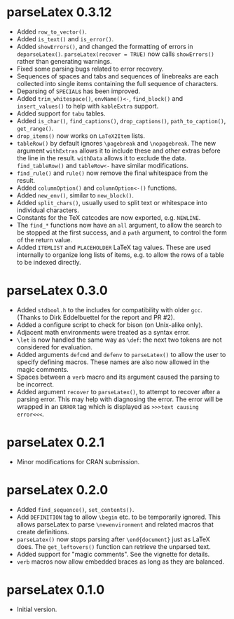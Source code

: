 # parseLatex 0.3.12

* Added `row_to_vector()`.
* Added `is_text()` and `is_error()`.
* Added `showErrors()`, and changed the formatting of 
  errors in `deparseLatex()`.  `parseLatex(recover = TRUE)` now calls
  `showErrors()` rather than generating warnings.
* Fixed some parsing bugs related to error recovery.
* Sequences of spaces and tabs and sequences of linebreaks are
  each collected into single items containing the full sequence of
  characters.
* Deparsing of `SPECIAL`s has been improved.
* Added `trim_whitespace()`, `envName()<-`, `find_block()` and `insert_values()`
  to help with `kableExtra` support.
* Added support for `tabu` tables.
* Added `is_char()`, `find_captions()`, `drop_captions()`, `path_to_caption()`,
  `get_range()`.
* `drop_items()` now works on `LaTeX2Item` lists.
* `tableRow()` by default ignores `\pagebreak` and `\nopagebreak`. 
The new argument `withExtras` allows it to include these and other 
extras before the line in the result.  `withData` allows it to exclude
the data.  `find_tableRow()` and `tableRow<-`
have similar modifications.
* `find_rule()` and `rule()` now remove the final whitespace from
the result.
* Added `columnOption()` and `columnOption<-()` functions.
* Added `new_env()`, similar to `new_block()`.
* Added `split_chars()`, usually used to split text or whitespace into individual
characters.
* Constants for the TeX catcodes are now exported, e.g. `NEWLINE`.
* The `find_*` functions now have an `all` argument, to allow
the search to be stopped at the first success, and a `path` argument,
to control the form of the return value.
* Added `ITEMLIST` and `PLACEHOLDER` LaTeX tag values.  These are 
used internally to organize long lists of items, e.g. to allow
the rows of a table to be indexed directly.

# parseLatex 0.3.0

* Added `stdbool.h` to the includes for compatibility with older
`gcc`.  (Thanks to Dirk Eddelbuettel for the report and PR #2).
* Added a configure script to check for bison (on Unix-alike only).
* Adjacent math environments were treated as a syntax error.
* `\let` is now handled the same way as `\def`:  the next two
tokens are not considered for evaluation.
* Added arguments `defcmd` and `defenv` to `parseLatex()` to
allow the user to specify defining macros.  These names
are also now allowed in the magic comments.
* Spaces between a `verb` macro and its argument caused the parsing
to be incorrect.
* Added argument `recover` to `parseLatex()`, to attempt to recover
after a parsing error.  This may help with diagnosing the error.
The error will be wrapped in an `ERROR` tag which is displayed
as `>>>text causing error<<<`.

# parseLatex 0.2.1

* Minor modifications for CRAN submission.

# parseLatex 0.2.0

* Added `find_sequence()`, `set_contents()`.
* Add `DEFINITION` tag to allow `\begin` etc. to be temporarily
ignored.  This allows parseLatex to parse `\newenvironment` and
related macros that create definitions.
* `parseLatex()` now stops parsing after `\end{document}` just
as LaTeX does.  The `get_leftovers()` function can retrieve
the unparsed text.
* Added support for "magic comments".  See the vignette
for details.
* `verb` macros now allow embedded braces as long as
they are balanced.

# parseLatex 0.1.0

* Initial version.
